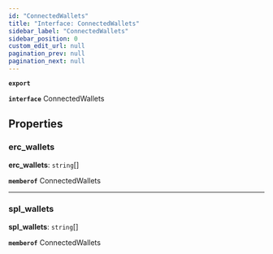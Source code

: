 ```yaml
---
id: "ConnectedWallets"
title: "Interface: ConnectedWallets"
sidebar_label: "ConnectedWallets"
sidebar_position: 0
custom_edit_url: null
pagination_prev: null
pagination_next: null
---
```


**`export`**

**`interface`** ConnectedWallets

## Properties

### erc\_wallets

 **erc\_wallets**: `string`[]

**`memberof`** ConnectedWallets

___

### spl\_wallets

 **spl\_wallets**: `string`[]

**`memberof`** ConnectedWallets
